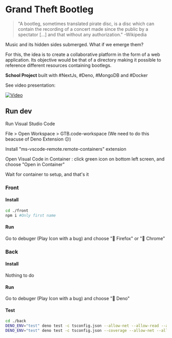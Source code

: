 # Grand Theft Bootleg

> "A bootleg, sometimes translated pirate disc, is a disc which can contain the recording of a concert made since the public by a spectator […] and that without any authorization." -Wikipedia

Music and its hidden sides submerged. What if we emerge them?

For this, the idea is to create a collaborative platform in the form of a web application. Its objective would be that of a directory making it possible to reference different resources containing bootlegs. 

**School Project** built with #NextJs, #Deno, #MongoDB and #Docker

See video presentation:

[![Video](https://img.youtube.com/vi/hoqKFBN7nb0/0.jpg)](https://www.youtube.com/watch?v=hoqKFBN7nb0)

## Run dev

Run Visual Studio Code

File > Open Workspace > GTB.code-workspace (We need to do this beacuse of Deno Extension 😕)

Install "ms-vscode-remote.remote-containers" extension

Open Visual Code in Container : click green icon on bottom left screen, and choose "Open in Container"

Wait for container to setup, and that's it

### Front

#### Install 

```sh
cd ./front
npm i #Only first name
```

#### Run

Go to debuger (Play Icon with a bug) and choose "🦊 Firefox" or "🌈 Chrome"

### Back

#### Install 

Nothing to do

#### Run
 
Go to debuger (Play Icon with a bug) and choose "🦕 Deno"

#### Test

```sh
cd ./back
DENO_ENV="test" deno test -c tsconfig.json --allow-net --allow-read --allow-env --allow-write --allow-plugin --unstable tests/
DENO_ENV="test" deno test -c tsconfig.json --coverage --allow-net --allow-read --allow-env --allow-write --allow-plugin --unstable tests/ #Coverage
```
